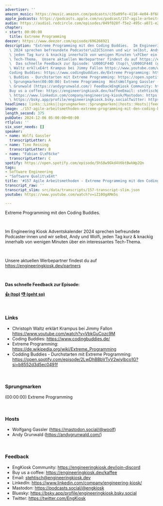 ```yaml
---
advertiser: ''
amazon_music: https://music.amazon.com/podcasts/c35a09fe-4116-4e04-8f68-77d61b112e46/episodes/5a18d7c2-dbfb-4cd7-a869-017c51e60100/engineering-kiosk-157-agile-arbeitsmethoden---extreme-programming-mit-den-coding-buddies
apple_podcasts: https://podcasts.apple.com/us/podcast/157-agile-arbeitsmethoden-extreme-programming-mit-den/id1603082924?i=1000679443122&uo=4
audio: https://audio1.redcircle.com/episodes/049f028f-f5e2-495c-a071-e2f1bc3ecd65/stream.mp3
chapter:
- start: 00:00:00
  title: Extreme Programming
deezer: https://www.deezer.com/episode/696266921
description: "Extreme Programming mit den Coding Buddies.  Im Engineering Kiosk Adventskalender\
  \ 2024 sprechen befreundete Podcaster\u22C5innen und wir selbst, Andy und Wolfi,\
  \ jeden Tag kurz & knackig innerhalb von wenigen Minuten \xFCber ein interessantes\
  \ Tech-Thema.  Unsere aktuellen Werbepartner findest du auf https://engineeringkiosk.dev/partners\
  \  Das schnelle Feedback zur Episode: \U0001F44D (top)\_\U0001F44E (geht so)  LinksChristoph\
  \ Waltz erkl\xE4rt Krampus bei Jimmy Fallon https://www.youtube.com/watch?v=VbkGuCozc9M\_\
  Coding Buddies: https://www.codingbuddies.de/Extreme Programming: https://de.wikipedia.org/wiki/Extreme_ProgrammingCodding\
  \ Buddies - Durchstarten mit Extreme Programming: https://open.spotify.com/episode/2LwDhBBbVTyV2wiylbco1G?si=b8552d3d5ec0491f\
  \ Sprungmarken(00:00:00) Extreme Programming  HostsWolfgang Gassler (https://mastodon.social/@woolf)Andy\
  \ Grunwald (https://andygrunwald.com/) FeedbackEngKiosk Community: https://engineeringkiosk.dev/join-discord\_\
  Buy us a coffee: https://engineeringkiosk.dev/kaffeeEmail: stehtisch@engineeringkiosk.devLinkedIn:\
  \ https://www.linkedin.com/company/engineering-kiosk/Mastodon: https://podcasts.social/@engkioskBluesky:\
  \ https://bsky.app/profile/engineeringkiosk.bsky.socialTwitter: https://twitter.com/EngKiosk"
headlines: links::Links||sprungmarken::Sprungmarken||hosts::Hosts||feedback::Feedback
image: ./157-agile-arbeitsmethoden-extreme-programming-mit-den-coding-buddies.jpg
length_second: 375
pubDate: 2024-12-06 05:00:00+00:00
rtlplus: ''
six_user_needs: []
speaker:
- name: Wolfi Gassler
  transcriptLetter: A
- name: Tino Reising
  transcriptLetter: B
- name: "Fabian G\xF6cke"
  transcriptLetter: C
spotify: https://open.spotify.com/episode/5hS8w9Gkd4V6btBwkWp2Qn
tags:
- Software Engineering
- "Software Qualit\xE4t"
title: '#157 Agile Arbeitsmethoden - Extreme Programming mit den Coding Buddies'
transcript_raw: ''
transcript_slim: src/data/transcripts/157-transcript-slim.json
youtube: https://www.youtube.com/watch?v=iZ10OgAMm5s

---
```

<p>Extreme Programming mit den Coding Buddies.</p><p><br></p><p>Im Engineering Kiosk Adventskalender 2024 sprechen befreundete Podcaster⋅innen und wir selbst, Andy und Wolfi, jeden Tag kurz &amp; knackig innerhalb von wenigen Minuten über ein interessantes Tech-Thema.</p><p><br></p><p>Unsere aktuellen Werbepartner findest du auf <a href="https://engineeringkiosk.dev/partners">https://engineeringkiosk.dev/partners</a></p><p><br></p><p><strong>Das schnelle Feedback zur Episode:</strong></p><p><a href="https://api.openpodcast.dev/feedback/157/upvote" rel="nofollow"><strong>👍 (top)</strong></a><strong> </strong><a href="https://api.openpodcast.dev/feedback/157/downvote" rel="nofollow"><strong>👎 (geht so)</strong></a></p><p><br></p><h3 id="links">Links</h3><ul><li>Christoph Waltz erklärt Krampus bei Jimmy Fallon <a href="https://www.youtube.com/watch?v=VbkGuCozc9M" rel="nofollow">https://www.youtube.com/watch?v=VbkGuCozc9M</a> </li><li>Coding Buddies: <a href="https://www.codingbuddies.de/" rel="nofollow">https://www.codingbuddies.de/</a></li><li>Extreme Programming: <a href="https://de.wikipedia.org/wiki/Extreme_Programming" rel="nofollow">https://de.wikipedia.org/wiki/Extreme_Programming</a></li><li><span>Codding Buddies - Durchstarten mit Extreme Programming: </span><a href="https://open.spotify.com/episode/2LwDhBBbVTyV2wiylbco1G?si=b8552d3d5ec0491f" rel="nofollow">https://open.spotify.com/episode/2LwDhBBbVTyV2wiylbco1G?si=b8552d3d5ec0491f</a></li></ul><p><br></p><h3 id="sprungmarken">Sprungmarken</h3><p>(00:00:00) Extreme Programming</p><p><br></p><h3 id="hosts">Hosts</h3><ul><li>Wolfgang Gassler (<a href="https://mastodon.social/@woolf" rel="nofollow">https://mastodon.social/@woolf</a>)</li><li>Andy Grunwald (<a href="https://andygrunwald.com/" rel="nofollow">https://andygrunwald.com/</a>)</li></ul><p><br></p><h3 id="feedback">Feedback</h3><ul><li>EngKiosk Community: <a href="https://engineeringkiosk.dev/join-discord">https://engineeringkiosk.dev/join-discord</a> </li><li>Buy us a coffee: <a href="https://engineeringkiosk.dev/kaffee">https://engineeringkiosk.dev/kaffee</a></li><li>Email: <a href="mailto:stehtisch@engineeringkiosk.dev" rel="nofollow">stehtisch@engineeringkiosk.dev</a></li><li>LinkedIn: <a href="https://www.linkedin.com/company/engineering-kiosk/" rel="nofollow">https://www.linkedin.com/company/engineering-kiosk/</a></li><li>Mastodon: <a href="https://podcasts.social/@engkiosk" rel="nofollow">https://podcasts.social/@engkiosk</a></li><li>Bluesky: <a href="https://bsky.app/profile/engineeringkiosk.bsky.social" rel="nofollow">https://bsky.app/profile/engineeringkiosk.bsky.social</a></li><li>Twitter: <a href="https://twitter.com/EngKiosk" rel="nofollow">https://twitter.com/EngKiosk</a></li></ul>